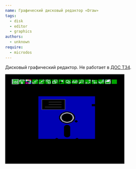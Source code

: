 ```yaml
---
name: Графический дисковый редактор «Draw»
tags:
  - disk
  - editor
  - graphics
authors:
  - unknown
require:
  - microdos
---
```

Дисковый графический редактор. Не работает в [ДОС T34](../t34).

![Screenshot 1](draw.png)
